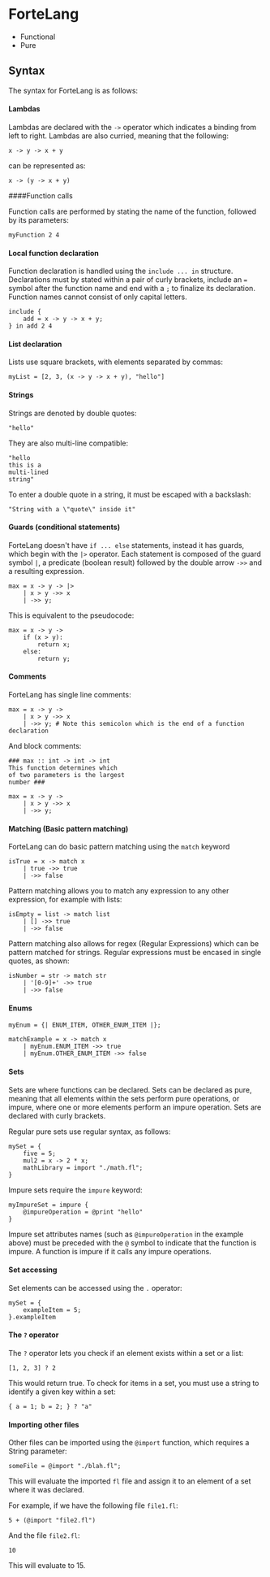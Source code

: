 # ForteLang

- Functional
- Pure

## Syntax

The syntax for ForteLang is as follows:

#### Lambdas

Lambdas are declared with the `->` operator which indicates a binding from left to right. Lambdas are also curried, meaning that the following:

```
x -> y -> x + y
```

can be represented as:

```
x -> (y -> x + y)
```

####Function calls

Function calls are performed by stating the name of the function, followed by its parameters:

```
myFunction 2 4
```

#### Local function declaration

Function declaration is handled using the `include ... in` structure. Declarations must by stated within a pair of curly brackets, include an `=` symbol after the function name and end with a `;` to finalize its declaration. Function names cannot consist of only capital letters.

```
include {
    add = x -> y -> x + y;
} in add 2 4
```

#### List declaration

Lists use square brackets, with elements separated by commas:

```
myList = [2, 3, (x -> y -> x + y), "hello"]
```

#### Strings

Strings are denoted by double quotes:

```
"hello"
```

They are also multi-line compatible:

```
"hello
this is a
multi-lined
string"
```

To enter a double quote in a string, it must be escaped with a backslash:

```
"String with a \"quote\" inside it"
```

#### Guards (conditional statements)

ForteLang doesn't have `if ... else` statements, instead it has guards, which begin with the `|>` operator. Each statement is composed of the guard symbol `|`, a predicate (boolean result) followed by the double arrow `->>` and a resulting expression.

```
max = x -> y -> |>
	| x > y ->> x
	| ->> y;
```

This is equivalent to the pseudocode:

```
max = x -> y -> 
	if (x > y):
		return x;
	else:
		return y;
```

#### Comments

ForteLang has single line comments:

```
max = x -> y ->
	| x > y ->> x
	| ->> y; # Note this semicolon which is the end of a function declaration
```

And block comments:

```
### max :: int -> int -> int
This function determines which 
of two parameters is the largest
number ###

max = x -> y -> 
	| x > y ->> x
	| ->> y;
```

#### Matching (Basic pattern matching)

ForteLang can do basic pattern matching using the `match` keyword

```
isTrue = x -> match x
	| true ->> true
	| ->> false
```

Pattern matching allows you to match any expression to any other expression, for example with lists:

```
isEmpty = list -> match list
	| [] ->> true
	| ->> false
```

Pattern matching also allows for regex (Regular Expressions) which can be pattern matched for strings. Regular expressions must be encased in single quotes, as shown:

```
isNumber = str -> match str
	| '[0-9]+' ->> true
	| ->> false
```

#### Enums

```
myEnum = {| ENUM_ITEM, OTHER_ENUM_ITEM |};

matchExample = x -> match x
	| myEnum.ENUM_ITEM ->> true
	| myEnum.OTHER_ENUM_ITEM ->> false
```

#### Sets

Sets are where functions can be declared. Sets can be declared as pure, meaning that all elements within the sets perform pure operations, or impure, where one or more elements perform an impure operation. Sets are declared with curly brackets.

Regular pure sets use regular syntax, as follows:

```
mySet = {
    five = 5;
    mul2 = x -> 2 * x;
    mathLibrary = import "./math.fl";
}
```

Impure sets require the `impure` keyword:

```
myImpureSet = impure {
    @impureOperation = @print "hello"
}
```

Impure set attributes names (such as `@impureOperation` in the example above) must be preceded with the `@` symbol to indicate that the function is impure. A function is impure if it calls any impure operations.

#### Set accessing

Set elements can be accessed using the `.` operator:

```
mySet = {
    exampleItem = 5;
}.exampleItem
```

#### The `?` operator

The `?` operator lets you check if an element exists within a set or a list:

```
[1, 2, 3] ? 2
```

This would return true. To check for items in a set, you must use a string to identify a given key within a set:

```
{ a = 1; b = 2; } ? "a"
```

#### Importing other files

Other files can be imported using the `@import` function, which requires a String parameter:

```
someFile = @import "./blah.fl";
```

This will evaluate the imported `fl` file and assign it to an element of a set where it was declared.

For example, if we have the following file `file1.fl`:

```
5 + (@import "file2.fl")
```

And the file `file2.fl`:

```
10
```

This will evaluate to 15.

